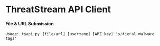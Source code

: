 ThreatStream API Client
============
#### File & URL Submission
<pre><code>Usage: tsapi.py [file/url] [username] [API key] "optional malware tags"
</code></pre>

